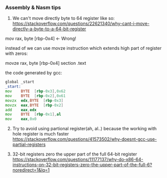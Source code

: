 ### Assembly & Nasm tips



1) We can't move directly byte to 64 register like so:
https://stackoverflow.com/questions/22621340/why-cant-i-move-directly-a-byte-to-a-64-bit-register

mov rax, byte [rbp-0x4]  <- Wrong!

instead of we can use movze instruction which extends high part of register with zeros:

movze rax, byte [rbp-0x4] section .text

the code generated by gcc:
```asm
global _start
_start:
mov    BYTE  [rbp-0x3],0x62
mov    BYTE  [rbp-0x2],0x61
movzx  edx,BYTE  [rbp-0x3]
movzx  eax,BYTE  [rbp-0x2]
add    eax,edx
mov    BYTE  [rbp-0x1],al
mov    eax,0x0
```




2) Try to avoid using partional register(ah, al..) because the working with hole register is much faster
https://stackoverflow.com/questions/41573502/why-doesnt-gcc-use-partial-registers

3) 32-bit registers zero the upper part of the full 64-bit register
https://stackoverflow.com/questions/11177137/why-do-x86-64-instructions-on-32-bit-registers-zero-the-upper-part-of-the-full-6?noredirect=1&lq=1
